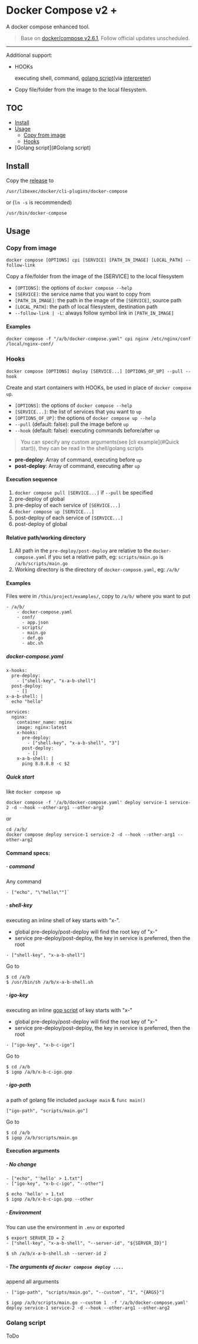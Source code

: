 # Docker Compose v2 +

A docker compose enhanced tool. 

> Base on [docker/compose v2.6.1](https://github.com/docker/compose), Follow official updates unscheduled.

---

Additional support: 

- HOOKs

  executing shell, command, [golang script](https://github.com/goplus/gop
  )(via [interpreter](https://github.com/goplus/igop))

- Copy file/folder from the image to the local filesystem.


## TOC

- [Install](#Install)
- [Usage](#Usage)
  - [Copy from image](#Copy-from-image)
  - [Hooks](#Hooks)
- [Golang script](#Golang script)

## Install

Copy the [release](https://github.com/fly-studio/docker-compose/releases) to 
```
/usr/libexec/docker/cli-plugins/docker-compose 
```

or (`ln -s` is recommended)

```
/usr/bin/docker-compose
```

## Usage

### Copy from image

```
docker compose [OPTIONS] cpi [SERVICE] [PATH_IN_IMAGE] [LOCAL_PATH] --follow-link
```

Copy a file/folder from the image of the [SERVICE] to the local filesystem

- `[OPTIONS]`: the options of `docker compose --help`
- `[SERVICE]`: the service name that you want to copy from
- `[PATH_IN_IMAGE]`: the path in the image of the `[SERVICE]`, source path
- `[LOCAL_PATH]`: the path of local filesystem, destination path
- `--follow-link | -L`: always follow symbol link in `[PATH_IN_IMAGE]`

#### Examples

```
docker compose -f "/a/b/docker-compose.yaml" cpi nginx /etc/nginx/conf /local/nginx-conf/
```

### Hooks

```
docker compose [OPTIONS] deploy [SERVICE...] [OPTIONS_OF_UP] --pull --hook
```

Create and start containers with HOOKs, be used in place of `docker compose up`.

- `[OPTIONS]`: the options of `docker compose --help`
- `[SERVICE...]`: the list of services that you want to `up`
- `[OPTIONS_OF_UP]`: the options of `docker compose up --help`
- `--pull` (default: false): pull the image before `up`
- `--hook` (default: false): executing commands before/after `up`

> You can specify any custom arguments(see [cli example](#Quick start)), they can be read in the shell/golang scripts

- **pre-deploy**: Array of command, executing before `up`
- **post-deploy**: Array of command, executing after `up`

#### Execution sequence

1. `docker compose pull [SERVICE...]` if `--pull` be specified
2. pre-deploy of global
3. pre-deploy of each service of `[SERVICE...]` 
4. `docker compose up [SERVICE...]`
5. post-deploy of each service of `[SERVICE...]`
6. post-deploy of global

#### Relative path/working directory

1. All path in the `pre-deploy/post-deploy` are relative to the `docker-compose.yaml` if you set a relative path, eg: `scripts/main.go` is `/a/b/scripts/main.go`
2. Working directory is the directory of `docker-compose.yaml`, eg: `/a/b/`

#### Examples

Files were in `/this/project/examples/`, copy to `/a/b/` where you want to put

```
- /a/b/
    - docker-compose.yaml
    - conf/
      - app.json
    - scripts/
      - main.go
      - def.go
      - abc.sh
```

##### docker-compose.yaml

```
x-hooks:
  pre-deploy:
    - ["shell-key", "x-a-b-shell"]
  post-deploy:
    - []
x-a-b-shell: |
  echo "hello"
      
services:
  nginx:
    container_name: nginx
    image: nginx:latest
    x-hooks:
      pre-deploy:
        - ["shell-key", "x-a-b-shell", "3"]
      post-deploy:
        - []
    x-a-b-shell: |
      ping 8.8.8.8 -c $2
```

##### Quick start

like `docker compose up`

```
docker compose -f '/a/b/docker-compose.yaml' deploy service-1 service-2 -d --hook --other-arg1 --other-arg2
```

or

```
cd /a/b/
docker compose deploy service-1 service-2 -d --hook --other-arg1 --other-arg2
```

#### Command specs:

##### · command

Any command 

```
- ["echo", "\"hello\""]`
```

##### · shell-key

executing an inline shell of key starts with "x-".

- global pre-deploy/post-deploy will find the root key of "x-"
- service pre-deploy/post-deploy, the key in service is preferred, then the root

```
- ["shell-key", "x-a-b-shell"]
```
Go to
```
$ cd /a/b
$ /usr/bin/sh /a/b/x-a-b-shell.sh
```

##### · igo-key

executing an inline [gop script](https://goplus.org/) of key starts with "x-"

- global pre-deploy/post-deploy will find the root key of "x-"
- service pre-deploy/post-deploy, the key in service is preferred, then the root


```
- ["igo-key", "x-b-c-igo"]
```
Go to
```
$ cd /a/b
$ igop /a/b/x-b-c-igo.gop
```

##### · igo-path

a path of golang file included `package main` & `func main()`

```
["igo-path", "scripts/main.go"]
```
Go to
```
$ cd /a/b 
$ igop /a/b/scripts/main.go 
```

#### Execution arguments

##### · No change
```
- ["echo", "'hello' > 1.txt"]
- ["igo-key", "x-b-c-igo", "--other"]

$ echo 'hello' > 1.txt
$ igop /a/b/x-b-c-igo.gop --other
```

##### · Environment

You can use the environment in `.env` or exported
```
$ export SERVER_ID = 2
- ["shell-key", "x-a-b-shell", "--server-id", "${SERVER_ID}"]

$ sh /a/b/x-a-b-shell.sh --server-id 2
```

##### · The arguments of `docker compose deploy ....`

append all arguments

```
- ["igo-path", "scripts/main.go", "--custom", "1", "{ARGS}"]

$ igop /a/b/scripts/main.go --custom 1  -f '/a/b/docker-compose.yaml' deploy service-1 service-2 -d --hook --other-arg1 --other-arg2
```


### Golang script

ToDo
